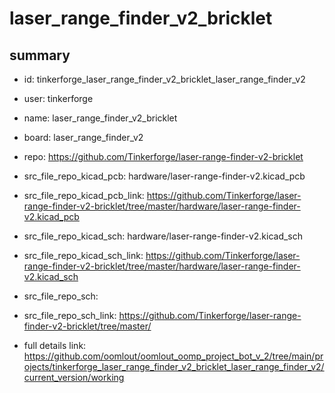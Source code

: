 # laser_range_finder_v2_bricklet
 
## summary 
* id: tinkerforge_laser_range_finder_v2_bricklet_laser_range_finder_v2
* user: tinkerforge
* name: laser_range_finder_v2_bricklet
* board: laser_range_finder_v2
* repo: https://github.com/Tinkerforge/laser-range-finder-v2-bricklet
* src_file_repo_kicad_pcb: hardware/laser-range-finder-v2.kicad_pcb
* src_file_repo_kicad_pcb_link: https://github.com/Tinkerforge/laser-range-finder-v2-bricklet/tree/master/hardware/laser-range-finder-v2.kicad_pcb
* src_file_repo_kicad_sch: hardware/laser-range-finder-v2.kicad_sch
* src_file_repo_kicad_sch_link: https://github.com/Tinkerforge/laser-range-finder-v2-bricklet/tree/master/hardware/laser-range-finder-v2.kicad_sch

* src_file_repo_sch: 
* src_file_repo_sch_link: https://github.com/Tinkerforge/laser-range-finder-v2-bricklet/tree/master/
* full details link: https://github.com/oomlout/oomlout_oomp_project_bot_v_2/tree/main/projects/tinkerforge_laser_range_finder_v2_bricklet_laser_range_finder_v2/current_version/working  







